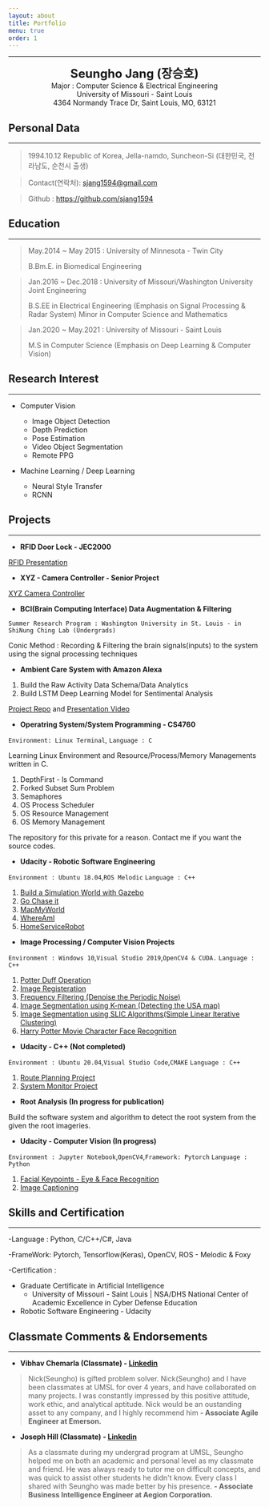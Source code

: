 ```yaml
---
layout: about
title: Portfolio
menu: true
order: 1
---
```


* * *
<center>
<span style=
"font-size:170%;
font-weight:bold">
Seungho Jang (장승호)
</span>
</center>

<center>Major : Computer Science & Electrical Engineering</center>

<center>University of Missouri - Saint Louis</center>

<center>4364 Normandy Trace Dr, Saint Louis, MO, 63121</center>

## Personal Data
---
> 1994.10.12  Republic of Korea, Jella-namdo, Suncheon-Si (대한민국, 전라남도, 순천시 출생)

> Contact(연락처): sjang1594@gmail.com

> Github : <a href="https://github.com/sjang1594">https://github.com/sjang1594</a>


## Education
---
> May.2014 ~ May 2015 : University of Minnesota - Twin City
>
> B.Bm.E. in Biomedical Engineering

> Jan.2016 ~ Dec.2018 : University of Missouri/Washington University Joint Engineering
>
> B.S.EE in Electrical Engineering (Emphasis on Signal Processing & Radar System)
> Minor in Computer Science and Mathematics

> Jan.2020 ~ May.2021 : University of Missouri - Saint Louis 
>
> M.S in Computer Science (Emphasis on Deep Learning & Computer Vision)


## Research Interest
---

* Computer Vision
    + Image Object Detection
    + Depth Prediction
    + Pose Estimation
    + Video Object Segmentation
    + Remote PPG

* Machine Learning / Deep Learning
    + Neural Style Transfer
    + RCNN

## Projects

---

* **RFID Door Lock - JEC2000**  

[RFID Presentation](https://docs.google.com/presentation/d/1wkD3lbgjXfVELOVWqM9DJZEWWYUbUHfj-QLO51gSbvI/edit#slide=id.g47eb0409b1_1_0)

* **XYZ - Camera Controller - Senior Project**

[XYZ Camera Controller](https://docs.google.com/presentation/d/11eDE-hOqh-xyiRGRCgn5WrCFYZxG8LSMyEVw1EaX5zw/edit#slide=id.g489ac9f632_0_10)

* **BCI(Brain Computing Interface) Data Augmentation & Filtering**

`Summer Research Program : Washington University in St. Louis - in ShiNung Ching Lab (Undergrads)`

Conic Method : Recording & Filtering the brain signals(inputs) to the system using the signal processing techniques

* **Ambient Care System with Amazon Alexa**

1. Build the Raw Activity Data Schema/Data Analytics
2. Build LSTM Deep Learning Model for Sentimental Analysis

[Project Repo](https://github.com/sntrenter/FA2020GroupProject) and [Presentation Video](https://vimeo.com/490250102/2e52524b6a)


* **Operatring System/System Programming - CS4760**

`Environment: Linux Terminal`, `Language : C`

Learning Linux Environment and Resource/Process/Memory Managements written in C.

1. DepthFirst - ls Command
2. Forked Subset Sum Problem
3. Semaphores
4. OS Process Scheduler
5. OS Resource Management
6. OS Memory Management

The repository for this private for a reason. Contact me if you want the source codes.

* **Udacity - Robotic Software Engineering**

`Environment : Ubuntu 18.04`,`ROS Melodic`
`Language : C++`

1. [Build a Simulation World with Gazebo](https://github.com/sjang1594/RoboND-Udacity/tree/master/Robotics-UD-MyWorld)
2. [Go Chase it](https://github.com/sjang1594/RoboND-Udacity/tree/master/Robotics-UD-GoChaseIt)
3. [MapMyWorld](https://github.com/sjang1594/RoboND-Udacity/tree/master/Robotics-UD-MapMyWorld)
4. [WhereAmI](https://github.com/sjang1594/RoboND-Udacity/tree/master/Robotics-UD-WhereAmI)
5. [HomeServiceRobot](https://github.com/sjang1594/RoboND-Udacity/tree/master/Robotics-UD-HomeServiceRobot)

* **Image Processing / Computer Vision Projects**

`Environment : Windows 10`,`Visual Studio 2019`,`OpenCV4 & CUDA.`
`Language : C++`

1. [Potter Duff Operation](https://github.com/sjang1594/UMSL/tree/master/CS6420/project1)
2. [Image Registeration](https://github.com/sjang1594/UMSL/tree/master/CS6420/project2)
3. [Frequency Filtering (Denoise the Periodic Noise)](https://github.com/sjang1594/UMSL/tree/master/CS6420/project3)
4. [Image Segmentation using K-mean (Detecting the USA map)](https://github.com/sjang1594/UMSL/tree/master/CS6420/project4)
5. [Image Segmentation using SLIC Algorithms(Simple Linear Iterative Clustering)](https://github.com/sjang1594/UMSL/tree/master/CS6420/project5 )
6. [Harry Potter Movie Character Face Recognition](https://github.com/sjang1594/UMSL/blob/master/CS5390/DL_FINAL_REPORT.pdf)

* **Udacity - C++ (Not completed)**

`Environment : Ubuntu 20.04`,`Visual Studio Code`,`CMAKE`
`Language : C++`

1. [Route Planning Project](https://github.com/sjang1594/CppND_Udacity/tree/master/CppND-Route-Planning-Project)
2. [System Monitor Project](https://github.com/sjang1594/CppND_Udacity/tree/master/CppND-System-Monitor)

* **Root Analysis (In progress for publication)**

Build the software system and algorithm to detect the root system from the given the root imageries.

* **Udacity - Computer Vision (In progress)**

`Environment : Jupyter Notebook`,`OpenCV4`,`Framework: Pytorch`
`Language : Python`

1. [Facial Keypoints - Eye & Face Recognition](https://github.com/sjang1594/cvnn-udacity/tree/master/P1-Facial_KeyPoints)
2. [Image Captioning](https://github.com/sjang1594/cvnn-udacity/tree/master/P2-Image_Captioning) 


## Skills and Certification
---
-Language : Python, C/C++/C#, Java

-FrameWork: Pytorch, Tensorflow(Keras), OpenCV, ROS - Melodic & Foxy

-Certification : 
- Graduate Certificate in Artificial Intelligence 
    -  University of Missouri - Saint Louis | NSA/DHS National Center of Academic Excellence in Cyber Defense Education
- Robotic Software Engineering - Udacity

## Classmate Comments & Endorsements
---

* **Vibhav Chemarla (Classmate) - [Linkedin](https://www.linkedin.com/in/vibhav-chemarla/)**
> Nick(Seungho) is gifted problem solver. Nick(Seungho) and I have been classmates at UMSL for over 4 years, and have collaborated on many projects. I was constantly impressed by this positive attitude, work ethic, and analytical aptitude. Nick would be an oustanding asset to any company, and I highly recommend him **- Associate Agile Engineer at Emerson.**

* **Joseph Hill (Classmate) - [Linkedin](https://www.linkedin.com/in/joseph-hill-78275b165/)**
> As a classmate during my undergrad program at UMSL, Seungho helped me on both an academic and personal level as my classmate and friend. He was always ready to tutor me on difficult concepts, and was quick to assist other students he didn't know. Every class I shared with Seungho was made better by his presence. **- Associate Business Intelligence Engineer at Aegion Corporation.**